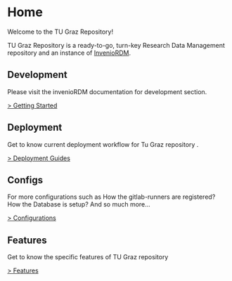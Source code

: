 # Home

Welcome to the TU Graz Repository!

TU Graz Repository is a ready-to-go, turn-key Research Data Management repository and an instance of [InvenioRDM](https://invenio-software.org/products/rdm/).


## Development

Please visit the invenioRDM documentation for development section.

[> Getting Started](https://inveniordm.docs.cern.ch/develop/)

## Deployment
Get to know current deployment workflow for Tu Graz repository .

[> Deployment Guides](deployment/index.md)

<!-- ## Services
In this session, we will explore the services that has been added to make your development/deployment environment smoother.

[> Services](services/index.md) -->


## Configs
For more configurations such as How the gitlab-runners are registered? How the Database is setup? And so much more...

[> Configurations](configs/index.md)

## Features
Get to know the specific features of TU Graz repository

[> Features](features/index.md)
